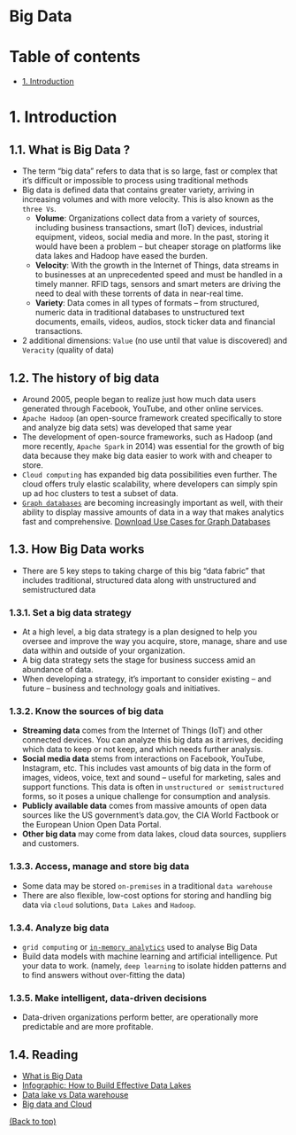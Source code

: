 # Big Data

# Table of contents
- [1. Introduction](#1-introduction)

# 1. Introduction
## 1.1. What is Big Data ?
- The term “big data” refers to data that is so large, fast or complex that it’s difficult or impossible to process using traditional methods
- Big data is defined data that contains greater variety, arriving in increasing volumes and with more velocity. This is also known as the `three Vs`.
  - **Volume**: Organizations collect data from a variety of sources, including business transactions, smart (IoT) devices, industrial equipment, videos, social media and more. In the past, storing it would have been a problem – but cheaper storage on platforms like data lakes and Hadoop have eased the burden.
  - **Velocity**: With the growth in the Internet of Things, data streams in to businesses at an unprecedented speed and must be handled in a timely manner. RFID tags, sensors and smart meters are driving the need to deal with these torrents of data in near-real time.
  - **Variety**: Data comes in all types of formats – from structured, numeric data in traditional databases to unstructured text documents, emails, videos, audios, stock ticker data and financial transactions.
-  2 additional dimensions: `Value` (no use until that value is discovered) and `Veracity` (quality of data) 

## 1.2. The history of big data
- Around 2005, people began to realize just how much data users generated through Facebook, YouTube, and other online services. 
- `Apache Hadoop` (an open-source framework created specifically to store and analyze big data sets) was developed that same year
- The development of open-source frameworks, such as Hadoop (and more recently, `Apache Spark` in 2014) was essential for the growth of big data because they make big data easier to work with and cheaper to store.
- `Cloud computing` has expanded big data possibilities even further. The cloud offers truly elastic scalability, where developers can simply spin up ad hoc clusters to test a subset of data.
- [`Graph databases`](https://www.oracle.com/sg/big-data/what-is-graph-database/) are becoming increasingly important as well, with their ability to display massive amounts of data in a way that makes analytics fast and comprehensive. [Download Use Cases for Graph Databases](https://www.oracle.com/cloud/solutions/use-cases-for-graph-databases-and-graph-analytics-ebook/)

## 1.3. How Big Data works
- There are 5 key steps to taking charge of this big “data fabric” that includes traditional, structured data along with unstructured and semistructured data
### 1.3.1. Set a big data strategy
- At a high level, a big data strategy is a plan designed to help you oversee and improve the way you acquire, store, manage, share and use data within and outside of your organization.
- A big data strategy sets the stage for business success amid an abundance of data. 
- When developing a strategy, it’s important to consider existing – and future – business and technology goals and initiatives. 
### 1.3.2. Know the sources of big data
- **Streaming data** comes from the Internet of Things (IoT) and other connected devices. You can analyze this big data as it arrives, deciding which data to keep or not keep, and which needs further analysis. 
- **Social media data** stems from interactions on Facebook, YouTube, Instagram, etc. This includes vast amounts of big data in the form of images, videos, voice, text and sound – useful for marketing, sales and support functions. This data is often in `unstructured or semistructured` forms, so it poses a unique challenge for consumption and analysis. 
- **Publicly available data** comes from massive amounts of open data sources like the US government’s data.gov, the CIA World Factbook or the European Union Open Data Portal. 
- **Other big data** may come from data lakes, cloud data sources, suppliers and customers.
### 1.3.3. Access, manage and store big data
- Some data may be stored `on-premises` in a traditional `data warehouse` 
- There are also flexible, low-cost options for storing and handling big data via `cloud` solutions, `Data Lakes` and `Hadoop`.
### 1.3.4. Analyze big data
- `grid computing` or [`in-memory analytics`](https://www.sas.com/en_us/solutions/in-memory-analytics.html) used to analyse Big Data
- Build data models with machine learning and artificial intelligence. Put your data to work. (namely, `deep learning` to isolate hidden patterns and to find answers without over-fitting the data)
### 1.3.5. Make intelligent, data-driven decisions
- Data-driven organizations perform better, are operationally more predictable and are more profitable.

## 1.4. Reading
- [What is Big Data](https://www.oracle.com/sg/big-data/what-is-big-data/)
- [Infographic: How to Build Effective Data Lakes](https://www.oracle.com/webfolder/s/assets/infographics/build-data-lakes/index.html)
- [Data lake vs Data warehouse](https://www.sas.com/en_us/insights/articles/data-management/data-lake-and-data-warehouse-know-the-difference.html)
- [Big data and Cloud](https://blogs.sas.com/content/datamanagement/2021/05/27/hard-to-say-big-data-without-cloud/)

[(Back to top)](#table-of-contents)
